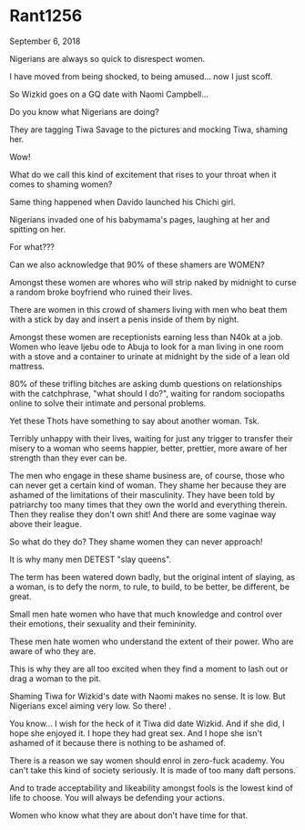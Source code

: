 # Rant1256


September 6, 2018

Nigerians are always so quick to disrespect women.

I have moved from being shocked, to being amused... now I just scoff. 

So Wizkid goes on a GQ date with Naomi Campbell...

Do you know what Nigerians are doing?

They are tagging Tiwa Savage to the pictures and mocking Tiwa, shaming her.

Wow!

What do we call this kind of excitement that rises to your throat when it comes to shaming women?

Same thing happened when Davido launched his Chichi girl.

Nigerians invaded one of his babymama's pages, laughing at her and spitting on her.

For what???

Can we also acknowledge that 90% of these shamers are WOMEN?

Amongst these women are whores who will strip naked by midnight to curse a random broke boyfriend who ruined their lives.

There are women in this crowd of shamers living with men who beat them with a stick by day and insert a penis inside of them by night.

Amongst these women are receptionists earning less than N40k at a job. Women who leave Ijebu ode to Abuja to look for a man living in one room with a stove and a container to urinate at midnight by the side of a lean old mattress.

80% of these trifling bitches are asking dumb questions on relationships with the catchphrase, "what should I do?", waiting for random sociopaths online to solve their intimate and personal problems.

Yet these Thots have something to say about another woman. Tsk.

Terribly unhappy with their lives, waiting for just any trigger to transfer their misery to a woman who seems happier, better, prettier, more aware of her strength than they ever can be.

The men who engage in these shame business are, of course, those who can never get a certain kind of woman. They shame her because they are ashamed of the limitations of their masculinity. They have been told by patriarchy too many times that they own the world and everything therein. Then they realise they don't own shit! And there are some vaginae way above their league.

So what do they do? They shame women they can never approach! 

It is why many men DETEST "slay queens".

The term has been watered down badly, but the original intent of slaying, as a woman, is to defy the norm, to rule, to build, to be better, be different, be great.

Small men hate women who have that much knowledge and control over their emotions, their sexuality and their femininity.

These men hate women who understand the extent of their power. Who are aware of who they are.

This is why they are all too excited when they find a moment to lash out or drag a woman to the pit.

Shaming Tiwa for Wizkid's date with Naomi makes no sense. It is low. But Nigerians excel aiming very low. So there!
.

You know... I wish for the heck of it Tiwa did date Wizkid. And if she did, I hope she enjoyed it. I hope they had great sex. And I hope she isn't ashamed of it because there is nothing to be ashamed of.

There is a reason we say women should enrol in zero-fuck academy. You can't take this kind of society seriously. It is made of too many daft persons. 

And to trade acceptability and likeability amongst fools is the lowest kind of life to choose. You will always be defending your actions.

Women who know what they are about don't have time for that.